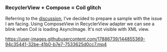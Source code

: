 ### RecyclerView + Compose = Coil glitch

Referring to the [discussion](https://github.com/coil-kt/coil/discussions/882), I've decided to prepare a sample with the issue I am facing. Using ComposeView in RecyclerView adapter we can see a blink when Coil is loading AsyncImage.
It's not visible with XML view.

https://user-images.githubusercontent.com/17886739/144855369-94c35441-32be-41b0-b7e7-7533625d0cc7.mp4